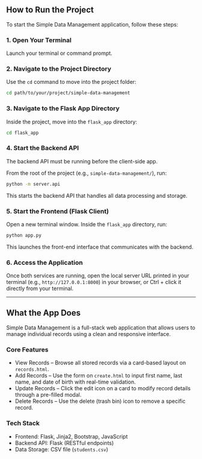 ## How to Run the Project

To start the Simple Data Management application, follow these steps:

### 1. Open Your Terminal
Launch your terminal or command prompt.

### 2. Navigate to the Project Directory
Use the `cd` command to move into the project folder:
```bash
cd path/to/your/project/simple-data-management
```

### 3. Navigate to the Flask App Directory
Inside the project, move into the `flask_app` directory:
```bash
cd flask_app
```

### 4. Start the Backend API
The backend API must be running before the client-side app.

From the root of the project (e.g., `simple-data-management/`), run:
```bash
python -m server.api
```

This starts the backend API that handles all data processing and storage.

### 5. Start the Frontend (Flask Client)
Open a new terminal window. Inside the `flask_app` directory, run:
```bash
python app.py
```

This launches the front-end interface that communicates with the backend.

### 6. Access the Application
Once both services are running, open the local server URL printed in your terminal (e.g., `http://127.0.0.1:8000`) in your browser, or Ctrl + click it directly from your terminal.

---

## What the App Does

Simple Data Management is a full-stack web application that allows users to manage individual records using a clean and responsive interface.

### Core Features
- View Records – Browse all stored records via a card-based layout on `records.html`.
- Add Records – Use the form on `create.html` to input first name, last name, and date of birth with real-time validation.
- Update Records – Click the edit icon on a card to modify record details through a pre-filled modal.
- Delete Records – Use the delete (trash bin) icon to remove a specific record.

### Tech Stack
- Frontend: Flask, Jinja2, Bootstrap, JavaScript
- Backend API: Flask (RESTful endpoints)
- Data Storage: CSV file (`students.csv`)

